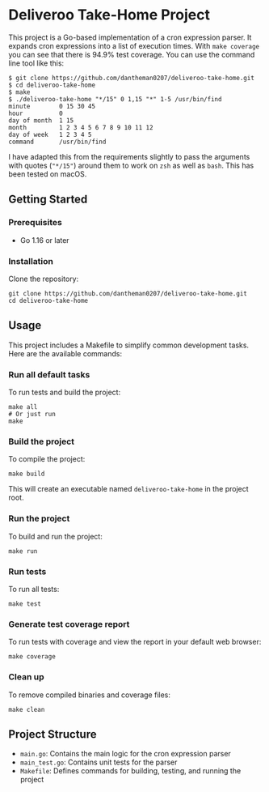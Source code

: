 # Deliveroo Take-Home Project

This project is a Go-based implementation of a cron expression parser. It expands cron expressions into a list of execution times. With `make coverage` you can see that there is 94.9% test coverage. You can use the command line tool like this:
```shell
$ git clone https://github.com/dantheman0207/deliveroo-take-home.git
$ cd deliveroo-take-home
$ make
$ ./deliveroo-take-home "*/15" 0 1,15 "*" 1-5 /usr/bin/find
minute        0 15 30 45
hour          0
day of month  1 15
month         1 2 3 4 5 6 7 8 9 10 11 12
day of week   1 2 3 4 5
command       /usr/bin/find
```


I have adapted this from the requirements slightly to pass the arguments with quotes (`"*/15"`) around them to work on `zsh` as well as `bash`. This has been tested on macOS.

## Getting Started

### Prerequisites

- Go 1.16 or later

### Installation

Clone the repository:
```shell
git clone https://github.com/dantheman0207/deliveroo-take-home.git
cd deliveroo-take-home
```

## Usage

This project includes a Makefile to simplify common development tasks. Here are the available commands:

### Run all default tasks

To run tests and build the project:
```shell
make all
# Or just run
make
```

### Build the project

To compile the project:
```shell
make build
```

This will create an executable named `deliveroo-take-home` in the project root.

### Run the project

To build and run the project:
```shell
make run
```

### Run tests

To run all tests:
```shell
make test
```

### Generate test coverage report

To run tests with coverage and view the report in your default web browser:
```shell
make coverage
```

### Clean up

To remove compiled binaries and coverage files:
```shell
make clean
```

## Project Structure

- `main.go`: Contains the main logic for the cron expression parser
- `main_test.go`: Contains unit tests for the parser
- `Makefile`: Defines commands for building, testing, and running the project